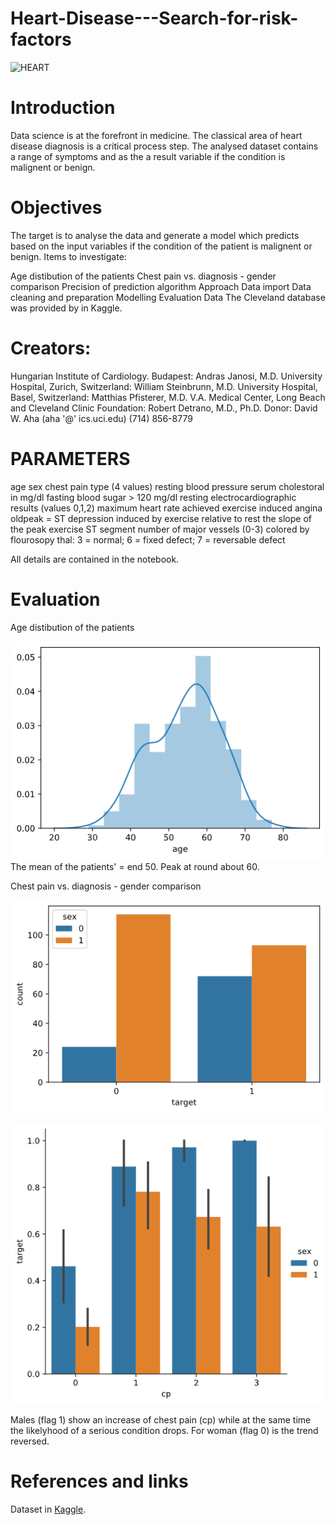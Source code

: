 # Heart-Disease---Search-for-risk-factors
![HEART](https://2rdnmg1qbg403gumla1v9i2h-wpengine.netdna-ssl.com/wp-content/uploads/sites/3/2020/01/mildHeartAttack-866257238-770x553-650x428.jpg)

# Introduction
Data science is at the forefront in medicine. The classical area of heart disease diagnosis is a critical process step. The analysed dataset contains a range of symptoms and as the a result variable if the condition is malignent or benign.

# Objectives
The target is to analyse the data and generate a model which predicts based on the input variables if the condition of the patient is malignent or benign. Items to investigate:

Age distibution of the patients
Chest pain vs. diagnosis - gender comparison
Precision of prediction algorithm
Approach
Data import
Data cleaning and preparation
Modelling
Evaluation
Data
The Cleveland database was provided by in Kaggle.

# Creators:

Hungarian Institute of Cardiology. Budapest: Andras Janosi, M.D.
University Hospital, Zurich, Switzerland: William Steinbrunn, M.D.
University Hospital, Basel, Switzerland: Matthias Pfisterer, M.D.
V.A. Medical Center, Long Beach and Cleveland Clinic Foundation: Robert Detrano, M.D., Ph.D. Donor:
David W. Aha (aha '@' ics.uci.edu) (714) 856-8779

# PARAMETERS
age
sex
chest pain type (4 values)
resting blood pressure
serum cholestoral in mg/dl
fasting blood sugar > 120 mg/dl
resting electrocardiographic results (values 0,1,2)
maximum heart rate achieved
exercise induced angina
oldpeak = ST depression induced by exercise relative to rest
the slope of the peak exercise ST segment
number of major vessels (0-3) colored by flourosopy
thal: 3 = normal; 6 = fixed defect; 7 = reversable defect

All details are contained in the notebook.

# Evaluation
Age distibution of the patients


![Age_Dist](age_dist.png)
The mean of the patients' = end 50. Peak at round about 60.

Chest pain vs. diagnosis - gender comparison

![sex](sex_count.png)

![Pain](wms_men.png)

Males (flag 1) show an increase of chest pain (cp) while at the same time the likelyhood of a serious condition drops. For woman (flag 0) is the trend reversed.



# References and links
Dataset in [Kaggle](https://www.kaggle.com/ronitf/heart-disease-uci).


